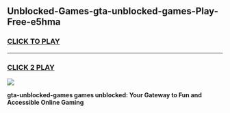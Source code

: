 
## Unblocked-Games-gta-unblocked-games-Play-Free-e5hma
<h3>
<a href="https://premium76.site?title=gta-unblocked-games&ref=21A">CLICK TO PLAY</a></h3>
<hr>

<h3>
<a href="https://premium76.site?title=gta-unblocked-games&ref=21A">CLICK 2 PLAY</a>
  
</h3>

<a href="https://premium76.site?title=gta-unblocked-games&ref=21A"><img src="https://clearcache.store/games.png"></a>


**gta-unblocked-games games unblocked: Your Gateway to Fun and Accessible Online Gaming**
